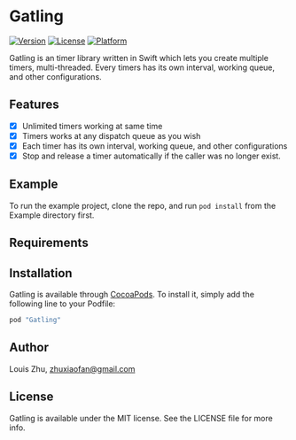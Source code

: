 # Gatling

<!--[![CI Status](http://img.shields.io/travis/Louis Zhu/Gatling.svg?style=flat)](https://travis-ci.org/Louis Zhu/Gatling)-->
[![Version](https://img.shields.io/cocoapods/v/Gatling.svg?style=flat)](http://cocoapods.org/pods/Gatling)
[![License](https://img.shields.io/cocoapods/l/Gatling.svg?style=flat)](http://cocoapods.org/pods/Gatling)
[![Platform](https://img.shields.io/cocoapods/p/Gatling.svg?style=flat)](http://cocoapods.org/pods/Gatling)

Gatling is an timer library written in Swift which lets you create multiple timers, multi-threaded. Every timers has its own interval, working queue, and other configurations.

## Features

- [x] Unlimited timers working at same time
- [x] Timers works at any dispatch queue as you wish
- [x] Each timer has its own interval, working queue, and other configurations
- [x] Stop and release a timer automatically if the caller was no longer exist.

## Example

To run the example project, clone the repo, and run `pod install` from the Example directory first.

## Requirements

## Installation

Gatling is available through [CocoaPods](http://cocoapods.org). To install
it, simply add the following line to your Podfile:

```ruby
pod "Gatling"
```

## Author

Louis Zhu, zhuxiaofan@gmail.com

## License

Gatling is available under the MIT license. See the LICENSE file for more info.
